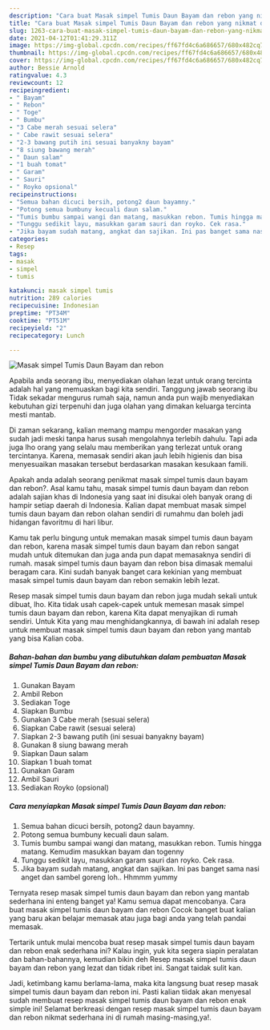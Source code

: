 ```yaml
---
description: "Cara buat Masak simpel Tumis Daun Bayam dan rebon yang nikmat dan Mudah Dibuat"
title: "Cara buat Masak simpel Tumis Daun Bayam dan rebon yang nikmat dan Mudah Dibuat"
slug: 1263-cara-buat-masak-simpel-tumis-daun-bayam-dan-rebon-yang-nikmat-dan-mudah-dibuat
date: 2021-04-12T01:41:29.311Z
image: https://img-global.cpcdn.com/recipes/ff67fd4c6a686657/680x482cq70/masak-simpel-tumis-daun-bayam-dan-rebon-foto-resep-utama.jpg
thumbnail: https://img-global.cpcdn.com/recipes/ff67fd4c6a686657/680x482cq70/masak-simpel-tumis-daun-bayam-dan-rebon-foto-resep-utama.jpg
cover: https://img-global.cpcdn.com/recipes/ff67fd4c6a686657/680x482cq70/masak-simpel-tumis-daun-bayam-dan-rebon-foto-resep-utama.jpg
author: Bessie Arnold
ratingvalue: 4.3
reviewcount: 12
recipeingredient:
- " Bayam"
- " Rebon"
- " Toge"
- " Bumbu"
- "3 Cabe merah sesuai selera"
- " Cabe rawit sesuai selera"
- "2-3 bawang putih ini sesuai banyakny bayam"
- "8 siung bawang merah"
- " Daun salam"
- "1 buah tomat"
- " Garam"
- " Sauri"
- " Royko opsional"
recipeinstructions:
- "Semua bahan dicuci bersih, potong2 daun bayamny."
- "Potong semua bumbuny kecuali daun salam."
- "Tumis bumbu sampai wangi dan matang, masukkan rebon. Tumis hingga matang. Kemudim masukkan bayam dan togenny"
- "Tunggu sedikit layu, masukkan garam sauri dan royko. Cek rasa."
- "Jika bayam sudah matang, angkat dan sajikan. Ini pas banget sama nasi anget dan sambel goreng loh.. Hhmmm yummy"
categories:
- Resep
tags:
- masak
- simpel
- tumis

katakunci: masak simpel tumis 
nutrition: 289 calories
recipecuisine: Indonesian
preptime: "PT34M"
cooktime: "PT51M"
recipeyield: "2"
recipecategory: Lunch

---
```



![Masak simpel Tumis Daun Bayam dan rebon](https://img-global.cpcdn.com/recipes/ff67fd4c6a686657/680x482cq70/masak-simpel-tumis-daun-bayam-dan-rebon-foto-resep-utama.jpg)

Apabila anda seorang ibu, menyediakan olahan lezat untuk orang tercinta adalah hal yang memuaskan bagi kita sendiri. Tanggung jawab seorang ibu Tidak sekadar mengurus rumah saja, namun anda pun wajib menyediakan kebutuhan gizi terpenuhi dan juga olahan yang dimakan keluarga tercinta mesti mantab.

Di zaman  sekarang, kalian memang mampu mengorder masakan yang sudah jadi meski tanpa harus susah mengolahnya terlebih dahulu. Tapi ada juga lho orang yang selalu mau memberikan yang terlezat untuk orang tercintanya. Karena, memasak sendiri akan jauh lebih higienis dan bisa menyesuaikan masakan tersebut berdasarkan masakan kesukaan famili. 



Apakah anda adalah seorang penikmat masak simpel tumis daun bayam dan rebon?. Asal kamu tahu, masak simpel tumis daun bayam dan rebon adalah sajian khas di Indonesia yang saat ini disukai oleh banyak orang di hampir setiap daerah di Indonesia. Kalian dapat membuat masak simpel tumis daun bayam dan rebon olahan sendiri di rumahmu dan boleh jadi hidangan favoritmu di hari libur.

Kamu tak perlu bingung untuk memakan masak simpel tumis daun bayam dan rebon, karena masak simpel tumis daun bayam dan rebon sangat mudah untuk ditemukan dan juga anda pun dapat memasaknya sendiri di rumah. masak simpel tumis daun bayam dan rebon bisa dimasak memalui beragam cara. Kini sudah banyak banget cara kekinian yang membuat masak simpel tumis daun bayam dan rebon semakin lebih lezat.

Resep masak simpel tumis daun bayam dan rebon juga mudah sekali untuk dibuat, lho. Kita tidak usah capek-capek untuk memesan masak simpel tumis daun bayam dan rebon, karena Kita dapat menyajikan di rumah sendiri. Untuk Kita yang mau menghidangkannya, di bawah ini adalah resep untuk membuat masak simpel tumis daun bayam dan rebon yang mantab yang bisa Kalian coba.

<!--inarticleads1-->

##### Bahan-bahan dan bumbu yang dibutuhkan dalam pembuatan Masak simpel Tumis Daun Bayam dan rebon:

1. Gunakan  Bayam
1. Ambil  Rebon
1. Sediakan  Toge
1. Siapkan  Bumbu
1. Gunakan 3 Cabe merah (sesuai selera)
1. Siapkan  Cabe rawit (sesuai selera)
1. Siapkan 2-3 bawang putih (ini sesuai banyakny bayam)
1. Gunakan 8 siung bawang merah
1. Siapkan  Daun salam
1. Siapkan 1 buah tomat
1. Gunakan  Garam
1. Ambil  Sauri
1. Sediakan  Royko (opsional)




<!--inarticleads2-->

##### Cara menyiapkan Masak simpel Tumis Daun Bayam dan rebon:

1. Semua bahan dicuci bersih, potong2 daun bayamny.
1. Potong semua bumbuny kecuali daun salam.
1. Tumis bumbu sampai wangi dan matang, masukkan rebon. Tumis hingga matang. Kemudim masukkan bayam dan togenny
1. Tunggu sedikit layu, masukkan garam sauri dan royko. Cek rasa.
1. Jika bayam sudah matang, angkat dan sajikan. Ini pas banget sama nasi anget dan sambel goreng loh.. Hhmmm yummy




Ternyata resep masak simpel tumis daun bayam dan rebon yang mantab sederhana ini enteng banget ya! Kamu semua dapat mencobanya. Cara buat masak simpel tumis daun bayam dan rebon Cocok banget buat kalian yang baru akan belajar memasak atau juga bagi anda yang telah pandai memasak.

Tertarik untuk mulai mencoba buat resep masak simpel tumis daun bayam dan rebon enak sederhana ini? Kalau ingin, yuk kita segera siapin peralatan dan bahan-bahannya, kemudian bikin deh Resep masak simpel tumis daun bayam dan rebon yang lezat dan tidak ribet ini. Sangat taidak sulit kan. 

Jadi, ketimbang kamu berlama-lama, maka kita langsung buat resep masak simpel tumis daun bayam dan rebon ini. Pasti kalian tiidak akan menyesal sudah membuat resep masak simpel tumis daun bayam dan rebon enak simple ini! Selamat berkreasi dengan resep masak simpel tumis daun bayam dan rebon nikmat sederhana ini di rumah masing-masing,ya!.

